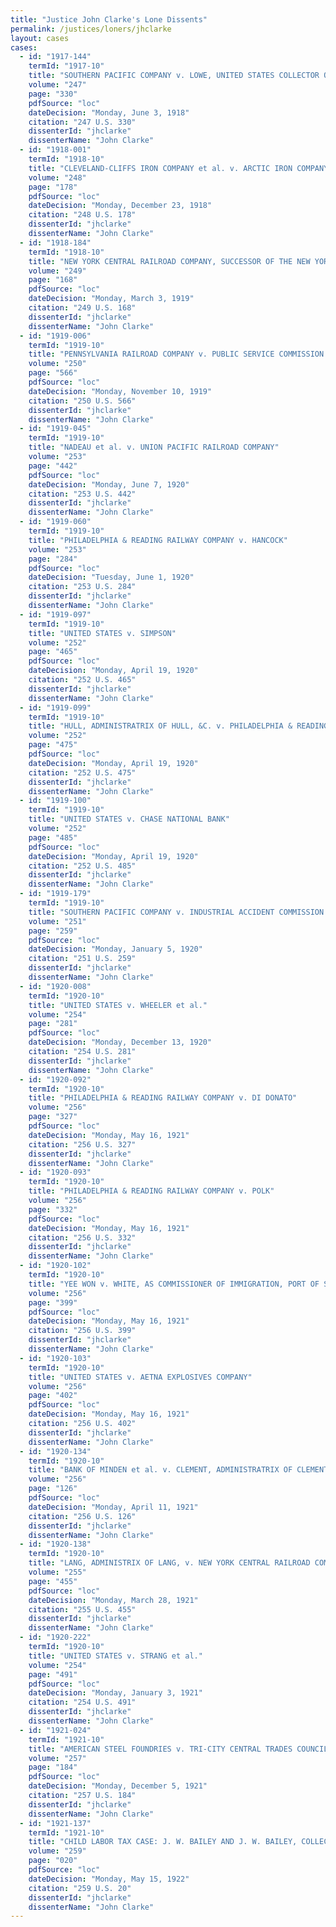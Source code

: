 ```yaml
---
title: "Justice John Clarke's Lone Dissents"
permalink: /justices/loners/jhclarke
layout: cases
cases:
  - id: "1917-144"
    termId: "1917-10"
    title: "SOUTHERN PACIFIC COMPANY v. LOWE, UNITED STATES COLLECTOR OF INTERNAL REVENUE FOR THE SECOND DISTRICT OF NEW YORK"
    volume: "247"
    page: "330"
    pdfSource: "loc"
    dateDecision: "Monday, June 3, 1918"
    citation: "247 U.S. 330"
    dissenterId: "jhclarke"
    dissenterName: "John Clarke"
  - id: "1918-001"
    termId: "1918-10"
    title: "CLEVELAND-CLIFFS IRON COMPANY et al. v. ARCTIC IRON COMPANY"
    volume: "248"
    page: "178"
    pdfSource: "loc"
    dateDecision: "Monday, December 23, 1918"
    citation: "248 U.S. 178"
    dissenterId: "jhclarke"
    dissenterName: "John Clarke"
  - id: "1918-184"
    termId: "1918-10"
    title: "NEW YORK CENTRAL RAILROAD COMPANY, SUCCESSOR OF THE NEW YORK CENTRAL & HUDSON RIVER RAILROAD COMPANY, v. PORTER, FOR HERSELF AND FOR HER FOUR MINOR CHILDREN, ETC., et al."
    volume: "249"
    page: "168"
    pdfSource: "loc"
    dateDecision: "Monday, March 3, 1919"
    citation: "249 U.S. 168"
    dissenterId: "jhclarke"
    dissenterName: "John Clarke"
  - id: "1919-006"
    termId: "1919-10"
    title: "PENNSYLVANIA RAILROAD COMPANY v. PUBLIC SERVICE COMMISSION OF THE COMMONWEALTH OF PENNSYLVANIA et al."
    volume: "250"
    page: "566"
    pdfSource: "loc"
    dateDecision: "Monday, November 10, 1919"
    citation: "250 U.S. 566"
    dissenterId: "jhclarke"
    dissenterName: "John Clarke"
  - id: "1919-045"
    termId: "1919-10"
    title: "NADEAU et al. v. UNION PACIFIC RAILROAD COMPANY"
    volume: "253"
    page: "442"
    pdfSource: "loc"
    dateDecision: "Monday, June 7, 1920"
    citation: "253 U.S. 442"
    dissenterId: "jhclarke"
    dissenterName: "John Clarke"
  - id: "1919-060"
    termId: "1919-10"
    title: "PHILADELPHIA & READING RAILWAY COMPANY v. HANCOCK"
    volume: "253"
    page: "284"
    pdfSource: "loc"
    dateDecision: "Tuesday, June 1, 1920"
    citation: "253 U.S. 284"
    dissenterId: "jhclarke"
    dissenterName: "John Clarke"
  - id: "1919-097"
    termId: "1919-10"
    title: "UNITED STATES v. SIMPSON"
    volume: "252"
    page: "465"
    pdfSource: "loc"
    dateDecision: "Monday, April 19, 1920"
    citation: "252 U.S. 465"
    dissenterId: "jhclarke"
    dissenterName: "John Clarke"
  - id: "1919-099"
    termId: "1919-10"
    title: "HULL, ADMINISTRATRIX OF HULL, &C. v. PHILADELPHIA & READING RAILWAY COMPANY"
    volume: "252"
    page: "475"
    pdfSource: "loc"
    dateDecision: "Monday, April 19, 1920"
    citation: "252 U.S. 475"
    dissenterId: "jhclarke"
    dissenterName: "John Clarke"
  - id: "1919-100"
    termId: "1919-10"
    title: "UNITED STATES v. CHASE NATIONAL BANK"
    volume: "252"
    page: "485"
    pdfSource: "loc"
    dateDecision: "Monday, April 19, 1920"
    citation: "252 U.S. 485"
    dissenterId: "jhclarke"
    dissenterName: "John Clarke"
  - id: "1919-179"
    termId: "1919-10"
    title: "SOUTHERN PACIFIC COMPANY v. INDUSTRIAL ACCIDENT COMMISSION OF THE STATE OF CALIFORNIA et al."
    volume: "251"
    page: "259"
    pdfSource: "loc"
    dateDecision: "Monday, January 5, 1920"
    citation: "251 U.S. 259"
    dissenterId: "jhclarke"
    dissenterName: "John Clarke"
  - id: "1920-008"
    termId: "1920-10"
    title: "UNITED STATES v. WHEELER et al."
    volume: "254"
    page: "281"
    pdfSource: "loc"
    dateDecision: "Monday, December 13, 1920"
    citation: "254 U.S. 281"
    dissenterId: "jhclarke"
    dissenterName: "John Clarke"
  - id: "1920-092"
    termId: "1920-10"
    title: "PHILADELPHIA & READING RAILWAY COMPANY v. DI DONATO"
    volume: "256"
    page: "327"
    pdfSource: "loc"
    dateDecision: "Monday, May 16, 1921"
    citation: "256 U.S. 327"
    dissenterId: "jhclarke"
    dissenterName: "John Clarke"
  - id: "1920-093"
    termId: "1920-10"
    title: "PHILADELPHIA & READING RAILWAY COMPANY v. POLK"
    volume: "256"
    page: "332"
    pdfSource: "loc"
    dateDecision: "Monday, May 16, 1921"
    citation: "256 U.S. 332"
    dissenterId: "jhclarke"
    dissenterName: "John Clarke"
  - id: "1920-102"
    termId: "1920-10"
    title: "YEE WON v. WHITE, AS COMMISSIONER OF IMMIGRATION, PORT OF SAN FRANCISCO"
    volume: "256"
    page: "399"
    pdfSource: "loc"
    dateDecision: "Monday, May 16, 1921"
    citation: "256 U.S. 399"
    dissenterId: "jhclarke"
    dissenterName: "John Clarke"
  - id: "1920-103"
    termId: "1920-10"
    title: "UNITED STATES v. AETNA EXPLOSIVES COMPANY"
    volume: "256"
    page: "402"
    pdfSource: "loc"
    dateDecision: "Monday, May 16, 1921"
    citation: "256 U.S. 402"
    dissenterId: "jhclarke"
    dissenterName: "John Clarke"
  - id: "1920-134"
    termId: "1920-10"
    title: "BANK OF MINDEN et al. v. CLEMENT, ADMINISTRATRIX OF CLEMENT"
    volume: "256"
    page: "126"
    pdfSource: "loc"
    dateDecision: "Monday, April 11, 1921"
    citation: "256 U.S. 126"
    dissenterId: "jhclarke"
    dissenterName: "John Clarke"
  - id: "1920-138"
    termId: "1920-10"
    title: "LANG, ADMINISTRIX OF LANG, v. NEW YORK CENTRAL RAILROAD COMPANY"
    volume: "255"
    page: "455"
    pdfSource: "loc"
    dateDecision: "Monday, March 28, 1921"
    citation: "255 U.S. 455"
    dissenterId: "jhclarke"
    dissenterName: "John Clarke"
  - id: "1920-222"
    termId: "1920-10"
    title: "UNITED STATES v. STRANG et al."
    volume: "254"
    page: "491"
    pdfSource: "loc"
    dateDecision: "Monday, January 3, 1921"
    citation: "254 U.S. 491"
    dissenterId: "jhclarke"
    dissenterName: "John Clarke"
  - id: "1921-024"
    termId: "1921-10"
    title: "AMERICAN STEEL FOUNDRIES v. TRI-CITY CENTRAL TRADES COUNCIL et al."
    volume: "257"
    page: "184"
    pdfSource: "loc"
    dateDecision: "Monday, December 5, 1921"
    citation: "257 U.S. 184"
    dissenterId: "jhclarke"
    dissenterName: "John Clarke"
  - id: "1921-137"
    termId: "1921-10"
    title: "CHILD LABOR TAX CASE: J. W. BAILEY AND J. W. BAILEY, COLLECTOR OF INTERNAL REVENUE FOR THE DISTRICT OF NORTH CAROLINA, v. DREXEL FURNITURE COMPANY"
    volume: "259"
    page: "020"
    pdfSource: "loc"
    dateDecision: "Monday, May 15, 1922"
    citation: "259 U.S. 20"
    dissenterId: "jhclarke"
    dissenterName: "John Clarke"
---
```

